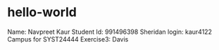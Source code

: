 # hello-world
Name: Navpreet Kaur
Student Id: 991496398
Sheridan login: kaur4122
Campus for SYST24444 Exercise3:  Davis
